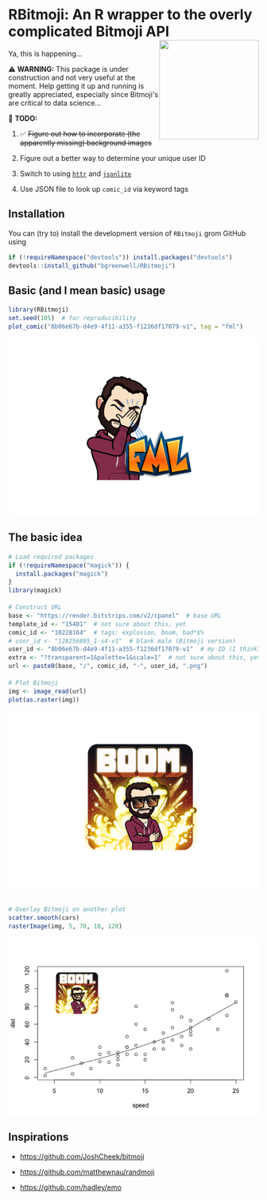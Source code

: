 RBitmoji: An R wrapper to the overly complicated Bitmoji API <img src="https://render.bitstrips.com/v2/cpanel/8fc50cb6-a2c5-4996-94d8-a8462cf5b66e-8b06e67b-d4e9-4f11-a355-f1236df17079-v1.png?transparent=1&palette=1" width="200" height="200" align="right" />
=================================================================================================================================================================================================================================================================

Ya, this is happening...

⚠️ **WARNING:** This package is under construction and not very useful at the moment. Help getting it up and running is greatly appreciated, especially since Bitmoji's are critical to data science...

📝 **TODO:**

1.  ✅ ~~Figure out how to incorporate (the apparently missing) background images~~

2.  Figure out a better way to determine your unique user ID

3.  Switch to using [`httr`](https://cran.r-project.org/package=httr) and [`jsonlite`](https://cran.r-project.org/package=jsonlite)

4.  Use JSON file to look up `comic_id` via keyword tags

Installation
------------

You can (try to) install the development version of `RBitmoji` grom GitHub using

``` r
if (!requireNamespace("devtools")) install.packages("devtools")
devtools::install_github("bgreenwell/RBitmoji")
```

Basic (and I mean basic) usage
------------------------------

``` r
library(RBitmoji)
set.seed(105)  # for reproducibility
plot_comic("8b06e67b-d4e9-4f11-a355-f1236df17079-v1", tag = "fml")
```

<img src="tools/README-unnamed-chunk-2-1.png" style="display: block; margin: auto;" />

The basic idea
--------------

``` r
# Load required packages
if (!requireNamespace("magick")) {
  install.packages("magick")
}
library(magick)

# Construct URL
base <- "https://render.bitstrips.com/v2/cpanel"  # base URL
template_id <- "15401"  # not sure about this, yet
comic_id <- "10228164"  # tags: explosion, boom, bad*$%
# user_id <- "128256895_1-s4-v1"  # blank male (Bitmoji version)
user_id <- "8b06e67b-d4e9-4f11-a355-f1236df17079-v1"  # my ID (I think?)
extra <- "?transparent=1&palette=1&scale=1"  # not sure about this, yet
url <- paste0(base, "/", comic_id, "-", user_id, ".png")

# Plot Bitmoji
img <- image_read(url)
plot(as.raster(img))
```

<img src="tools/README-unnamed-chunk-3-1.png" style="display: block; margin: auto;" />

``` r

# Overlay Bitmoji on another plot
scatter.smooth(cars)
rasterImage(img, 5, 70, 10, 120)
```

<img src="tools/README-unnamed-chunk-3-2.png" style="display: block; margin: auto;" />

Inspirations
------------

-   <https://github.com/JoshCheek/bitmoji>

-   <https://github.com/matthewnau/randmoji>

-   <https://github.com/hadley/emo>
